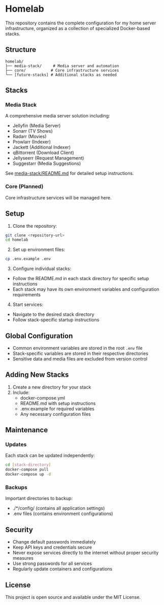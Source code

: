 # Homelab

This repository contains the complete configuration for my home server infrastructure, organized as a collection of specialized Docker-based stacks.

## Structure

```
homelab/
├── media-stack/     # Media server and automation
├── core/           # Core infrastructure services
└── [future-stacks] # Additional stacks as needed
```

## Stacks

### Media Stack
A comprehensive media server solution including:
- Jellyfin (Media Server)
- Sonarr (TV Shows)
- Radarr (Movies)
- Prowlarr (Indexer)
- Jackett (Additional Indexer)
- qBittorrent (Download Client)
- Jellyseerr (Request Management)
- Suggestarr (Media Suggestions)

See [media-stack/README.md](media-stack/README.md) for detailed setup instructions.

### Core (Planned)
Core infrastructure services will be managed here.

## Setup

1. Clone the repository:
```bash
git clone <repository-url>
cd homelab
```

2. Set up environment files:
```bash
cp .env.example .env
```

3. Configure individual stacks:
- Follow the README.md in each stack directory for specific setup instructions
- Each stack may have its own environment variables and configuration requirements

4. Start services:
- Navigate to the desired stack directory
- Follow stack-specific startup instructions

## Global Configuration

- Common environment variables are stored in the root `.env` file
- Stack-specific variables are stored in their respective directories
- Sensitive data and media files are excluded from version control

## Adding New Stacks

1. Create a new directory for your stack
2. Include:
   - docker-compose.yml
   - README.md with setup instructions
   - .env.example for required variables
   - Any necessary configuration files

## Maintenance

### Updates

Each stack can be updated independently:
```bash
cd [stack-directory]
docker-compose pull
docker-compose up -d
```

### Backups

Important directories to backup:
- ./*/config/ (contains all application settings)
- .env files (contains environment configurations)

## Security

- Change default passwords immediately
- Keep API keys and credentials secure
- Never expose services directly to the internet without proper security measures
- Use strong passwords for all services
- Regularly update containers and configurations

## License

This project is open source and available under the MIT License.
